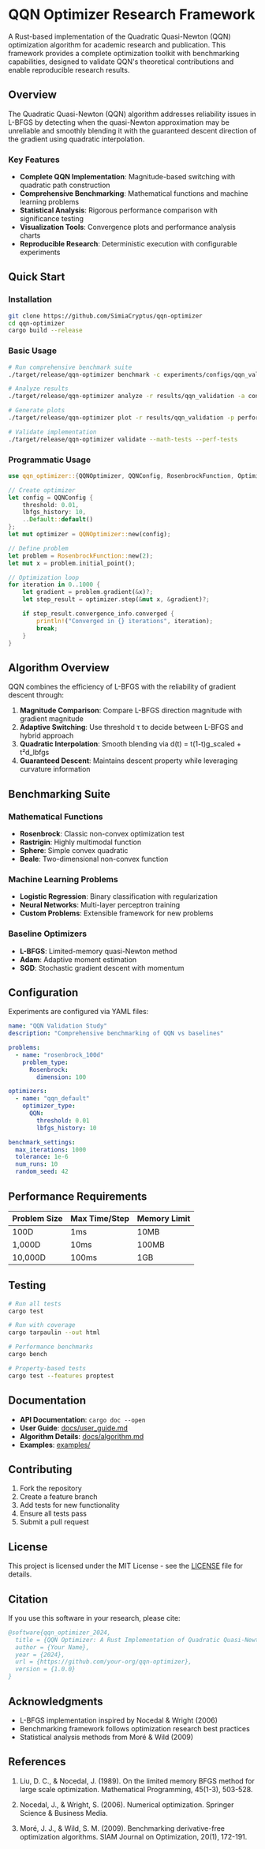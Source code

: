 # QQN Optimizer Research Framework

A Rust-based implementation of the Quadratic Quasi-Newton (QQN) optimization algorithm for academic research and publication. This framework provides a complete optimization toolkit with benchmarking capabilities, designed to validate QQN's theoretical contributions and enable reproducible research results.

## Overview

The Quadratic Quasi-Newton (QQN) algorithm addresses reliability issues in L-BFGS by detecting when the quasi-Newton approximation may be unreliable and smoothly blending it with the guaranteed descent direction of the gradient using quadratic interpolation.

### Key Features

- **Complete QQN Implementation**: Magnitude-based switching with quadratic path construction
- **Comprehensive Benchmarking**: Mathematical functions and machine learning problems
- **Statistical Analysis**: Rigorous performance comparison with significance testing
- **Visualization Tools**: Convergence plots and performance analysis charts
- **Reproducible Research**: Deterministic execution with configurable experiments

## Quick Start

### Installation

```bash
git clone https://github.com/SimiaCryptus/qqn-optimizer
cd qqn-optimizer
cargo build --release
```

### Basic Usage

```bash
# Run comprehensive benchmark suite
./target/release/qqn-optimizer benchmark -c experiments/configs/qqn_validation.yaml -o results/ -v

# Analyze results
./target/release/qqn-optimizer analyze -r results/qqn_validation -a convergence

# Generate plots
./target/release/qqn-optimizer plot -r results/qqn_validation -p performance -f png

# Validate implementation
./target/release/qqn-optimizer validate --math-tests --perf-tests
```

### Programmatic Usage

```rust
use qqn_optimizer::{QQNOptimizer, QQNConfig, RosenbrockFunction, OptimizationProblem};

// Create optimizer
let config = QQNConfig {
    threshold: 0.01,
    lbfgs_history: 10,
    ..Default::default()
};
let mut optimizer = QQNOptimizer::new(config);

// Define problem
let problem = RosenbrockFunction::new(2);
let mut x = problem.initial_point();

// Optimization loop
for iteration in 0..1000 {
    let gradient = problem.gradient(&x)?;
    let step_result = optimizer.step(&mut x, &gradient)?;

    if step_result.convergence_info.converged {
        println!("Converged in {} iterations", iteration);
        break;
    }
}
```

## Algorithm Overview

QQN combines the efficiency of L-BFGS with the reliability of gradient descent through:

1. **Magnitude Comparison**: Compare L-BFGS direction magnitude with gradient magnitude
2. **Adaptive Switching**: Use threshold τ to decide between L-BFGS and hybrid approach
3. **Quadratic Interpolation**: Smooth blending via d(t) = t(1-t)g_scaled + t²d_lbfgs
4. **Guaranteed Descent**: Maintains descent property while leveraging curvature information

## Benchmarking Suite

### Mathematical Functions
- **Rosenbrock**: Classic non-convex optimization test
- **Rastrigin**: Highly multimodal function
- **Sphere**: Simple convex quadratic
- **Beale**: Two-dimensional non-convex function

### Machine Learning Problems
- **Logistic Regression**: Binary classification with regularization
- **Neural Networks**: Multi-layer perceptron training
- **Custom Problems**: Extensible framework for new problems

### Baseline Optimizers
- **L-BFGS**: Limited-memory quasi-Newton method
- **Adam**: Adaptive moment estimation
- **SGD**: Stochastic gradient descent with momentum

## Configuration

Experiments are configured via YAML files:

```yaml
name: "QQN Validation Study"
description: "Comprehensive benchmarking of QQN vs baselines"

problems:
  - name: "rosenbrock_100d"
    problem_type:
      Rosenbrock:
        dimension: 100

optimizers:
  - name: "qqn_default"
    optimizer_type:
      QQN:
        threshold: 0.01
        lbfgs_history: 10

benchmark_settings:
  max_iterations: 1000
  tolerance: 1e-6
  num_runs: 10
  random_seed: 42
```

## Performance Requirements

| Problem Size | Max Time/Step | Memory Limit |
|--------------|---------------|--------------|
| 100D | 1ms | 10MB |
| 1,000D | 10ms | 100MB |
| 10,000D | 100ms | 1GB |

## Testing

```bash
# Run all tests
cargo test

# Run with coverage
cargo tarpaulin --out html

# Performance benchmarks
cargo bench

# Property-based tests
cargo test --features proptest
```

## Documentation

- **API Documentation**: `cargo doc --open`
- **User Guide**: [docs/user_guide.md](docs/user_guide.md)
- **Algorithm Details**: [docs/algorithm.md](docs/algorithm.md)
- **Examples**: [examples/](examples/)

## Contributing

1. Fork the repository
2. Create a feature branch
3. Add tests for new functionality
4. Ensure all tests pass
5. Submit a pull request

## License

This project is licensed under the MIT License - see the [LICENSE](LICENSE) file for details.

## Citation

If you use this software in your research, please cite:

```bibtex
@software{qqn_optimizer_2024,
  title = {QQN Optimizer: A Rust Implementation of Quadratic Quasi-Newton Optimization},
  author = {Your Name},
  year = {2024},
  url = {https://github.com/your-org/qqn-optimizer},
  version = {1.0.0}
}
```

## Acknowledgments

- L-BFGS implementation inspired by Nocedal & Wright (2006)
- Benchmarking framework follows optimization research best practices
- Statistical analysis methods from Moré & Wild (2009)

## References

1. Liu, D. C., & Nocedal, J. (1989). On the limited memory BFGS method for large scale optimization. Mathematical Programming, 45(1-3), 503-528.

2. Nocedal, J., & Wright, S. (2006). Numerical optimization. Springer Science & Business Media.

3. Moré, J. J., & Wild, S. M. (2009). Benchmarking derivative-free optimization algorithms. SIAM Journal on Optimization, 20(1), 172-191.
